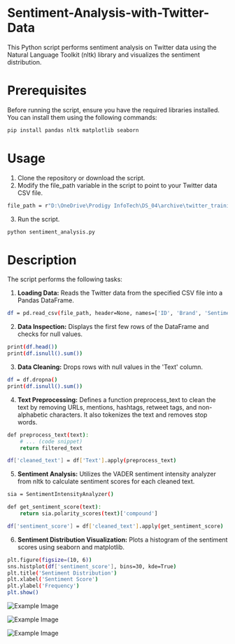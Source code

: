 # Sentiment-Analysis-with-Twitter-Data

This Python script performs sentiment analysis on Twitter data using the Natural Language Toolkit (nltk) library and visualizes the sentiment distribution.

# Prerequisites

Before running the script, ensure you have the required libraries installed. You can install them using the following commands:
```bash
pip install pandas nltk matplotlib seaborn
```
# Usage

1. Clone the repository or download the script.
2. Modify the file_path variable in the script to point to your Twitter data CSV file.

```bash
file_path = r"D:\OneDrive\Prodigy InfoTech\DS_04\archive\twitter_training.csv"
```

3. Run the script.
```bash
python sentiment_analysis.py
```

# Description

The script performs the following tasks:

1. **Loading Data:** Reads the Twitter data from the specified CSV file into a Pandas DataFrame.
```bash
df = pd.read_csv(file_path, header=None, names=['ID', 'Brand', 'Sentiment', 'Text'])
```

2. **Data Inspection:** Displays the first few rows of the DataFrame and checks for null values.
```bash
print(df.head())
print(df.isnull().sum())
```

3. **Data Cleaning:** Drops rows with null values in the 'Text' column.
```bash
df = df.dropna()
print(df.isnull().sum())
```

4. **Text Preprocessing:** Defines a function preprocess_text to clean the text by removing URLs, mentions, hashtags, retweet tags, and non-alphabetic characters. It also tokenizes the text and removes stop words.
```bash
def preprocess_text(text):
    # ... (code snippet)
    return filtered_text

df['cleaned_text'] = df['Text'].apply(preprocess_text)
```

5. **Sentiment Analysis:** Utilizes the VADER sentiment intensity analyzer from nltk to calculate sentiment scores for each cleaned text.
```bash
sia = SentimentIntensityAnalyzer()

def get_sentiment_score(text):
    return sia.polarity_scores(text)['compound']

df['sentiment_score'] = df['cleaned_text'].apply(get_sentiment_score)
```

6. **Sentiment Distribution Visualization:** Plots a histogram of the sentiment scores using seaborn and matplotlib.
```bash
plt.figure(figsize=(10, 6))
sns.histplot(df['sentiment_score'], bins=30, kde=True)
plt.title('Sentiment Distribution')
plt.xlabel('Sentiment Score')
plt.ylabel('Frequency')
plt.show()
```
![Example Image](https://github.com/sugin22/Sentiment-Analysis-with-Twitter-Data/blob/main/Figure_1.png)

![Example Image](https://github.com/sugin22/Sentiment-Analysis-with-Twitter-Data/blob/main/Figure_2.png)

![Example Image](https://github.com/sugin22/Sentiment-Analysis-with-Twitter-Data/blob/main/Figure_3.png)
